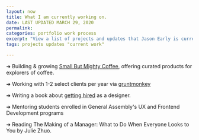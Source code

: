 ```yaml
---
layout: now
title: What I am currently working on.
date: LAST UPDATED MARCH 29, 2020
permalink:
categories: portfolio work process
excerpt: "View a list of projects and updates that Jason Early is currently working on. Jason Early is a Digital Product Consultant and Educator."
tags: projects updates "current work"

---
```


<!-- ✗ -->

➜ Building & growing [Small But Mighty Coffee](https://smallbutmighty.coffee), offering curated products for explorers of coffee.

➜ Working with 1-2 select clients per year via [gruntmonkey](https://gruntmonkey.com)

➜ Writing a book about [getting hired](https://jasonearly.com/getting-hired/) as a designer.

➜ Mentoring students enrolled in General Assembly's UX and Frontend Development programs

➜ Reading The Making of a Manager: What to Do When Everyone Looks to You by Julie Zhuo.

